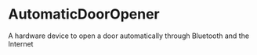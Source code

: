 # AutomaticDoorOpener
A hardware device to open a door automatically through Bluetooth and the Internet
